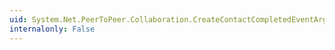 ```yaml
---
uid: System.Net.PeerToPeer.Collaboration.CreateContactCompletedEventArgs
internalonly: False
---
```

